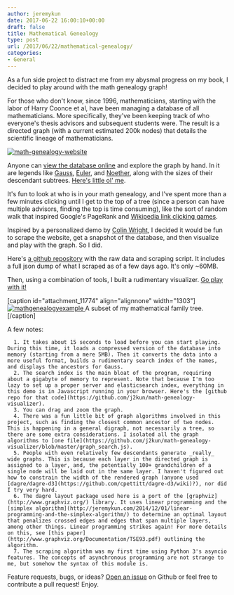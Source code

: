 ```yaml
---
author: jeremykun
date: 2017-06-22 16:00:10+00:00
draft: false
title: Mathematical Genealogy
type: post
url: /2017/06/22/mathematical-genealogy/
categories:
- General
---
```


As a fun side project to distract me from my abysmal progress on my book, I decided to play around with the math genealogy graph!

For those who don't know, since 1996, mathematicians, starting with the labor of Harry Coonce et al, have been managing a database of all mathematicians. More specifically, they've been keeping track of who everyone's thesis advisors and subsequent students were. The result is a directed graph (with a current estimated 200k nodes) that details the scientific lineage of mathematicians.

[![math-genealogy-website](https://jeremykun.files.wordpress.com/2017/06/math-genealogy-website.png)
](https://genealogy.math.ndsu.nodak.edu/index.php)

Anyone can [view the database online](https://genealogy.math.ndsu.nodak.edu/index.php) and explore the graph by hand. In it are legends like [Gauss](https://genealogy.math.ndsu.nodak.edu/id.php?id=18231), [Euler](https://genealogy.math.ndsu.nodak.edu/id.php?id=38586), and [Noether](https://genealogy.math.ndsu.nodak.edu/id.php?id=6967), along with the sizes of their descendant subtrees. [Here's little ol' me](https://genealogy.math.ndsu.nodak.edu/id.php?id=203505).

It's fun to look at who is in your math genealogy, and I've spent more than a few minutes clicking until I get to the top of a tree (since a person can have multiple advisors, finding the top is time consuming), like the sort of random walk that inspired Google's PageRank and [Wikipedia link clicking games](https://en.wikipedia.org/wiki/Wikipedia:Getting_to_Philosophy).

Inspired by a personalized demo by [Colin Wright](http://www.solipsys.co.uk/new/ColinWright.html), I decided it would be fun to scrape the website, get a snapshot of the database, and then visualize and play with the graph. So I did.

Here's [a github repository](https://github.com/j2kun/math-genealogy-scraper) with the raw data and scraping script. It includes a full json dump of what I scraped as of a few days ago. It's only ~60MB.

Then, using a combination of tools, I built a rudimentary visualizer. [Go play with it!](http://j2kun.github.io/math-genealogy/index.html)

[caption id="attachment_11774" align="alignnone" width="1303"][![mathgenealogyexample](https://jeremykun.files.wordpress.com/2017/06/mathgenealogyexample.png)
](http://j2kun.github.io/math-genealogy/index.html) A subset of my mathematical family tree.[/caption]

A few notes:

	  1. It takes about 15 seconds to load before you can start playing. During this time, it loads a compressed version of the database into memory (starting from a mere 5MB). Then it converts the data into a more useful format, builds a rudimentary search index of the names, and displays the ancestors for Gauss.
	  2. The search index is the main bloat of the program, requiring about a gigabyte of memory to represent. Note that because I'm too lazy to set up a proper server and elasticsearch index, everything in this demo is in Javascript running in your browser. Here's the [github repo for that code](https://github.com/j2kun/math-genealogy-visualizer).
	  3. You can drag and zoom the graph.
	  4. There was a fun little bit of graph algorithms involved in this project, such as finding the closest common ancestor of two nodes. This is happening in a general digraph, not necessarily a tree, so there are some extra considerations. I isolated all the graph algorithms to [one file](https://github.com/j2kun/math-genealogy-visualizer/blob/master/graph_search.js).
	  5. People with even relatively few descendants generate _really_ wide graphs. This is because each layer in the directed graph is assigned to a layer, and, the potentially 100+ grandchildren of a single node will be laid out in the same layer. I haven't figured out how to constrain the width of the rendered graph (anyone used [dagre/dagre-d3](https://github.com/cpettitt/dagre-d3/wiki)?), nor did I try very hard.
	  6. The dagre layout package used here is a port of the [graphviz](http://www.graphviz.org/) library. It uses linear programming and the [simplex algorithm](http://jeremykun.com/2014/12/01/linear-programming-and-the-simplex-algorithm/) to determine an optimal layout that penalizes crossed edges and edges that span multiple layers, among other things. Linear programming strikes again! For more details on this, see [this paper](http://www.graphviz.org/Documentation/TSE93.pdf) outlining the algorithm.
	  7. The scraping algorithm was my first time using Python 3's asyncio features. The concepts of asynchronous programming are not strange to me, but somehow the syntax of this module is.

Feature requests, bugs, or ideas? [Open an issue](https://github.com/j2kun/math-genealogy-visualizer/issues) on Github or feel free to contribute a pull request! Enjoy.
